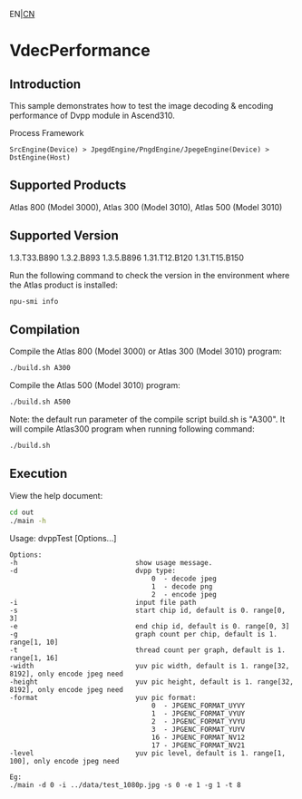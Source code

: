 EN|[CN](README.zh.md)
# VdecPerformance

## Introduction

This sample demonstrates how to test the image decoding & encoding performance of Dvpp module in Ascend310.

Process Framework

    SrcEngine(Device) > JpegdEngine/PngdEngine/JpegeEngine(Device) > DstEngine(Host)

## Supported Products

Atlas 800 (Model 3000), Atlas 300 (Model 3010), Atlas 500 (Model 3010)

## Supported Version

1.3.T33.B890 1.3.2.B893 1.3.5.B896 1.31.T12.B120 1.31.T15.B150

Run the following command to check the version in the environment where the Atlas product is installed:
```bash
npu-smi info
```

## Compilation

Compile the Atlas 800 (Model 3000) or Atlas 300 (Model 3010) program:
```bash
./build.sh A300
```

Compile the Atlas 500 (Model 3010) program:
```bash
./build.sh A500
```

Note: the default run parameter of the compile script build.sh is "A300". It will compile Atlas300 program when running following command:
```bash
./build.sh 
```

## Execution

View the help document:
```bash
cd out
./main -h
```
Usage: dvppTest [Options...]

    Options:
    -h                             show usage message.
    -d                             dvpp type:
                                       0  - decode jpeg
                                       1  - decode png
                                       2  - encode jpeg
    -i                             input file path
    -s                             start chip id, default is 0. range[0, 3]
    -e                             end chip id, default is 0. range[0, 3]
    -g                             graph count per chip, default is 1. range[1, 10]
    -t                             thread count per graph, default is 1. range[1, 16]
    -width                         yuv pic width, default is 1. range[32, 8192], only encode jpeg need
    -height                        yuv pic height, default is 1. range[32, 8192], only encode jpeg need
    -format                        yuv pic format:
                                       0  - JPGENC_FORMAT_UYVY
                                       1  - JPGENC_FORMAT_VYUY
                                       2  - JPGENC_FORMAT_YVYU
                                       3  - JPGENC_FORMAT_YUYV
                                       16 - JPGENC_FORMAT_NV12
                                       17 - JPGENC_FORMAT_NV21
    -level                         yuv pic level, default is 1. range[1, 100], only encode jpeg need

    Eg:
    ./main -d 0 -i ../data/test_1080p.jpg -s 0 -e 1 -g 1 -t 8



